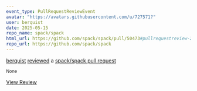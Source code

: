 ```yaml
---
event_type: PullRequestReviewEvent
avatar: "https://avatars.githubusercontent.com/u/727571?"
user: berquist
date: 2025-05-15
repo_name: spack/spack
html_url: https://github.com/spack/spack/pull/50473#pullrequestreview-2844269938
repo_url: https://github.com/spack/spack
---
```


<a href='https://github.com/berquist' target='_blank'>berquist</a> <a href='https://github.com/spack/spack/pull/50473#pullrequestreview-2844269938' target='_blank'>reviewed</a> a <a href='https://github.com/spack/spack/pull/50473' target='_blank'>spack/spack pull request</a>

<small>None</small>

<a href='https://github.com/spack/spack/pull/50473#pullrequestreview-2844269938' target='_blank'>View Review</a>